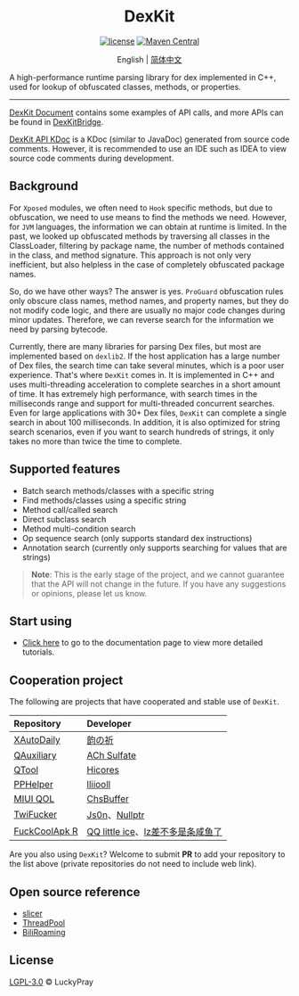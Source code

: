 <div align="center">
    <h1> DexKit </h1>

[![license](https://img.shields.io/github/license/LuckyPray/DexKit.svg)](https://www.gnu.org/licenses/lgpl-3.0.html)
[![Maven Central](https://img.shields.io/maven-central/v/org.luckypray/DexKit.svg?label=Maven%20Central)](https://search.maven.org/search?q=g:%22org.luckypray%22%20AND%20a:%22DexKit%22)

English | [简体中文](https://github.com/LuckyPray/DexKit/blob/master/README_zh.md)

</div>

A high-performance runtime parsing library for dex implemented in C++, used for lookup of obfuscated classes,
methods, or properties.

---

[DexKit Document](https://luckypray.org/DexKit/en/) contains some examples of API calls, and more APIs can be found in
[DexKitBridge](http://kdoc.dexkit.luckypray.org/dexkit/io.luckypray.dexkit/-dex-kit-bridge/index.html).

[DexKit API KDoc](https://luckypray.org/DexKit-Doc) is a KDoc (similar to JavaDoc) generated from source code comments. 
However, it is recommended to use an IDE such as IDEA to view source code comments during development.

## Background

For `Xposed` modules, we often need to `Hook` specific methods, but due to obfuscation, we need to use means 
to find the methods we need. However, for `JVM` languages, the information we can obtain at runtime is limited. 
In the past, we looked up obfuscated methods by traversing all classes in the ClassLoader, filtering by 
package name, the number of methods contained in the class, and method signature. This approach is not only 
very inefficient, but also helpless in the case of completely obfuscated package names.

So, do we have other ways? The answer is yes. `ProGuard` obfuscation rules only obscure class names, method names, 
and property names, but they do not modify code logic, and there are usually no major code changes during minor updates. 
Therefore, we can reverse search for the information we need by parsing bytecode.

Currently, there are many libraries for parsing Dex files, but most are implemented based on `dexlib2`.
If the host application has a large number of Dex files, the search time can take several minutes, 
which is a poor user experience. That's where `DexKit` comes in. It is implemented in C++ and uses 
multi-threading acceleration to complete searches in a short amount of time. It has extremely high performance, 
with search times in the milliseconds range and support for multi-threaded concurrent searches. 
Even for large applications with 30+ Dex files, `DexKit` can complete a single search in about 100 milliseconds. 
In addition, it is also optimized for string search scenarios, even if you want to search hundreds of strings, 
it only takes no more than twice the time to complete.

## Supported features

- Batch search methods/classes with a specific string
- Find methods/classes using a specific string
- Method call/called search
- Direct subclass search
- Method multi-condition search
- Op sequence search (only supports standard dex instructions)
- Annotation search (currently only supports searching for values that are strings)

> **Note**:
> This is the early stage of the project, and we cannot guarantee that the API will not change in the future.
> If you have any suggestions or opinions, please let us know.

## Start using

- [Click here](https://luckypray.org/DexKit/en/) to go to the documentation page to view more detailed tutorials.

## Cooperation project

The following are projects that have cooperated and stable use of `DexKit`.

| Repository                                                                | Developer                                                                                 |
|:--------------------------------------------------------------------------|:------------------------------------------------------------------------------------------|
| [XAutoDaily](https://github.com/LuckyPray/XAutoDaily)                     | [韵の祈](https://github.com/teble)                                                           |
| [QAuxiliary](https://github.com/cinit/QAuxiliary)                         | [ACh Sulfate](https://github.com/cinit)                                                   |
| [QTool](https://github.com/Hicores/QTool)                                 | [Hicores](https://github.com/Hicores)                                                     |
| [PPHelper](https://github.com/lliioollcn/PPHelper)                        | [lliiooll](https://github.com/lliioollcn)                                                 |
| [MIUI QOL](https://github.com/chsbuffer/MIUIQOL)                          | [ChsBuffer](https://github.com/chsbuffer)                                                 |
| [TwiFucker](https://github.com/Dr-TSNG/TwiFucker)                         | [Js0n](https://github.com/JasonKhew96)、[Nullptr](https://github.com/Dr-TSNG)              |
| [FuckCoolApk R](https://github.com/Xposed-Modules-Repo/org.hello.coolapk) | [QQ little ice](https://github.com/qqlittleice233)、[lz差不多是条咸鱼了](https://github.com/lz233) |

Are you also using `DexKit`? Welcome to submit **PR** to add your repository to the list above (private repositories do not need to include web link).

## Open source reference

- [slicer](https://cs.android.com/android/platform/superproject/+/master:tools/dexter/slicer/export/slicer/)
- [ThreadPool](https://github.com/progschj/ThreadPool)
- [BiliRoaming](https://github.com/yujincheng08/BiliRoaming)

## License

[LGPL-3.0](https://www.gnu.org/licenses/lgpl-3.0.html) © LuckyPray
